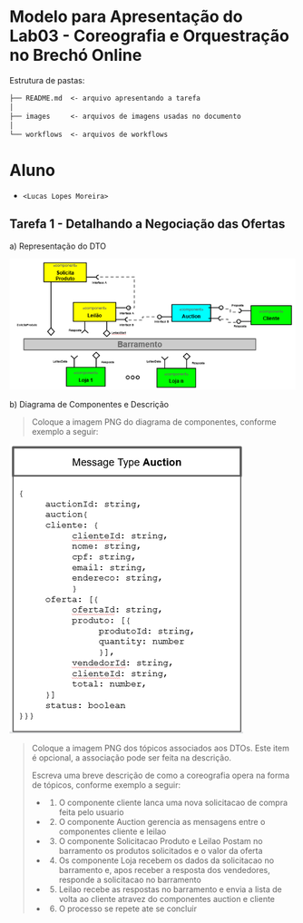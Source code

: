 # Modelo para Apresentação do Lab03 - Coreografia e Orquestração no Brechó Online

Estrutura de pastas:

~~~
├── README.md  <- arquivo apresentando a tarefa
│
├── images     <- arquivos de imagens usadas no documento
│
└── workflows  <- arquivos de workflows
~~~

# Aluno
* `<Lucas Lopes Moreira>`

## Tarefa 1 - Detalhando a Negociação das Ofertas

a) Representação do DTO

![DTO](imagens/diagram.png)

b) Diagrama de Componentes e Descrição

> Coloque a imagem PNG do diagrama de componentes, conforme exemplo a seguir:
>
![DTO](imagens/dtoJson.png)
>
> Coloque a imagem PNG dos tópicos associados aos DTOs. Este item é opcional, a associação pode ser feita na descrição.
>
> Escreva uma breve descrição de como a coreografia opera na forma de tópicos, conforme exemplo a seguir:
>
> * 1. O componente cliente lanca uma nova solicitacao de compra feita pelo usuario
> * 2. O componente Auction gerencia as mensagens entre o componentes cliente e leilao 
> * 3. O componente Solicitacao Produto e Leilao Postam no barramento os produtos solicitados e o valor da oferta
> * 4. Os componente Loja recebem os dados da solicitacao no barramento e, apos receber a resposta dos vendedores, responde a solicitacao no barramento
> * 5. Leilao recebe as respostas no barramento e envia a lista de volta ao cliente atravez do componentes auction e cliente
> * 6. O processo se repete ate se concluir

